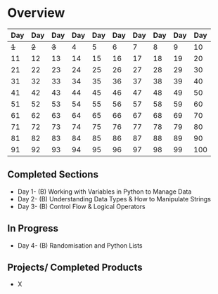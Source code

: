 # Overview

| Day | Day | Day | Day | Day | Day | Day | Day | Day | Day |
| --- | --- | --- | --- | --- | --- | --- | --- | --- | --- |
| ~~1~~ | ~~2~~ | ~~3~~ | 4   | 5   | 6   | 7   | 8   | 9   | 10  |
| 11    | 12  | 13  | 14  | 15  | 16  | 17  | 18  | 19  | 20  |
| 21    | 22  | 23  | 24  | 25  | 26  | 27  | 28  | 29  | 30  |
| 31    | 32  | 33  | 34  | 35  | 36  | 37  | 38  | 39  | 40  |
| 41    | 42  | 43  | 44  | 45  | 46  | 47  | 48  | 49  | 50  |
| 51    | 52  | 53  | 54  | 55  | 56  | 57  | 58  | 59  | 60  |
| 61    | 62  | 63  | 64  | 65  | 66  | 67  | 68  | 69  | 70  |
| 71    | 72  | 73  | 74  | 75  | 76  | 77  | 78  | 79  | 80  |
| 81    | 82  | 83  | 84  | 85  | 86  | 87  | 88  | 89  | 90  |
| 91    | 92  | 93  | 94  | 95  | 96  | 97  | 98  | 99  | 100 |

## Completed Sections

- Day 1- (B) Working with Variables in Python to Manage Data
- Day 2- (B) Understanding Data Types & How to Manipulate Strings
- Day 3- (B) Control Flow & Logical Operators

## In Progress

- Day 4- (B) Randomisation and Python Lists

## Projects/ Completed Products

- X
